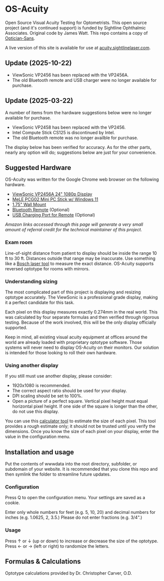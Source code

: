 # OS-Acuity
Open Source Visual Acuity Testing for Optometrists. This open source project (and it's continued support) is funded by Sightline Ophthalmic Associates. Original code by James Watt. This repo contains a copy of [Optician-Sans](https://github.com/anewtypeofinterference/Optician-Sans).

A live version of this site is available for use at [acuity.sightlinelaser.com](https://acuity.sightlinelaser.com).

## Update (2025-10-22)
* ViewSonic VP2456 has been replaced with the VP2456A.
* The old Bluetooth remote and USB charger were no longer available for purchase.

## Update (2025-03-22)
A number of items from the hardware suggestions below were no longer available for purchase.
* ViewSonic VP2458 has been replaced with the VP2456.
* Intel Compute Stick CS125 is discontinued by Intel.
* The old Bluetooth remote was no longer availble for purchase.

The display below has been verified for accuracy. As for the other parts, nearly any option will do; suggestions below are just for your convenience.

## Suggested Hardware
OS-Acuity was written for the Google Chrome web browser on the following hardware.
* [ViewSonic VP2456A 24" 1080p Display](https://amzn.to/4hwRGEs)
* [MeLE PCG02 Mini PC Stick w/ Windows 11](https://amzn.to/4iTG7Xn)
* [1.75" Wall Mount](https://amzn.to/2W1tTpL)
* [Bluetooth Remote](https://amzn.to/3WSwkHS) (Optional)
* [USB Charging Port for Remote](https://amzn.to/49mVQfM) (Optional)

_Amazon links accessed through this page will generate a very small amount of referral credit for the technical maintainer of this project._

### Exam room
Line-of-sight distance from patient to display should be inside the range 10 ft to 30 ft. Distances outside that range may be inaccurate. Use something like a [Bosch laser tool](https://amzn.to/2YIXEZe) to measure the exact distance. OS-Acuity supports reversed optotype for rooms with mirrors.

### Understanding sizing
The most complicated part of this project is displaying and resizing optotype accurately. The ViewSonic is a professional grade display, making it a perfect candidate for this task.

Each pixel on this display measures exactly 0.274mm in the real world. This was calculated by four separate formulas and then verified through rigorous testing. Because of the work involved, this will be the only display officially supported.

Keep in mind, all existing visual acuity equipment at offices around the world are already loaded with proprietary optotype software. Those systems will never need to display OS-Acuity on their monitors. Our solution is intended for those looking to roll their own hardware.

### Using another display
If you still must use another display, please consider:
* 1920x1080 is recommended.
* The correct aspect ratio should be used for your display.
* DPI scaling should be set to 100%.
* Open a picture of a perfect square. Vertical pixel height must equal horizontal pixel height. If one side of the square is longer than the other, do not use this display.

You can use this [calculator tool](http://lcdtech.info/en/data/pixel.size.htm) to estimate the size of each pixel. This tool provides a rough estimate only; it should not be trusted until you verify the dimensions. Once you know the size of each pixel on your display, enter the value in the configuration menu.

## Installation and usage
Put the contents of wwwdata into the root directory, subfolder, or subdomain of your website. It is recommended that you clone this repo and then symlink the folder to streamline future updates.

### Configuration
Press Q to open the configuration menu. Your settings are saved as a cookie.

Enter only whole numbers for feet (e.g. 5, 10, 20) and decimal numbers for inches (e.g. 1.0625, 2, 3.5.) Please do not enter fractions (e.g. 3/4".)

### Usage
Press ↑ or ↓ (up or down) to increase or decrease the size of the optotype. Press ← or → (left or right) to randomize the letters.

## Formulas & Calculations
Optotype calculations provided by Dr. Christopher Carver, O.D.
